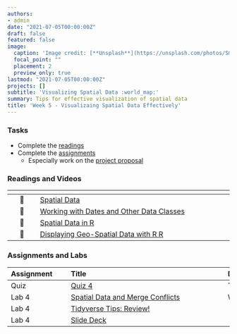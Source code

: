 ```yaml
---
authors:
- admin
date: "2021-07-05T00:00:00Z"
draft: false
featured: false
image:
  caption: 'Image credit: [**Unsplash**](https://unsplash.com/photos/SmnnJ0wdE4U)'
  focal_point: ""
  placement: 2
  preview_only: true
lastmod: "2021-07-05T00:00:00Z"
projects: []
subtitle: 'Visualizing Spatial Data :world_map:'
summary: Tips for effective visualization of spatial data
title: 'Week 5 - Visualizaing Spatial Data Effectively'
---
```


### Tasks


- Complete the [readings](/post/05-week/#readings)
- Complete the [assignments](/post/05-week/#assignments)
  - Especially work on the [project proposal](/#project)

### Readings and Videos

| <div style="width:50px"></div>  | <div style="width:420px"></div>  |  <div style="width:200px"></div> |
|:---:|:---|:---:|
| :movie_camera: | [Spatial Data](https://warpwire.duke.edu/w/Yw4GAA/) | **Required** |
| :movie_camera: | [Working with Dates and Other Data Classes](https://www.youtube.com/watch?v=dozvSVQcqqg) | **Required** |
| :open_book: | [Spatial Data in R](https://r-spatial.org/r/2018/10/25/ggplot2-sf.html)  | **Recommended** |
| :open_book: | [Displaying Geo-Spatial Data with R R](https://slcladal.github.io/maps.html) | **Recommended** |


### Assignments and Labs

| <div style="width:120px;text-align:left">Assignment</div> | <div style="width:340px;text-align:left">Title</div> | <div style="width:200px;text-align:left">Due</div> |
|:---|:---|:---|
| Quiz | [Quiz 4](https://sakai.duke.edu) | Tuesday, 9/21 |
| Lab 4 |[Spatial Data and Merge Conflicts](https://sta198f2021.github.io/website/slides/week-05/lab-04-spatial-conflict.html)| Wed., 9/22 |
| Lab 4 |[Tidyverse Tips: Review!](https://sta198f2021.github.io/website/slides/week-05/tidyr_demo_lab4.html)|  |
| Lab 4 |[Slide Deck](https://sta198f2021.github.io/website/slides/week-05/lab04slides_jd_edits.html)|  |

